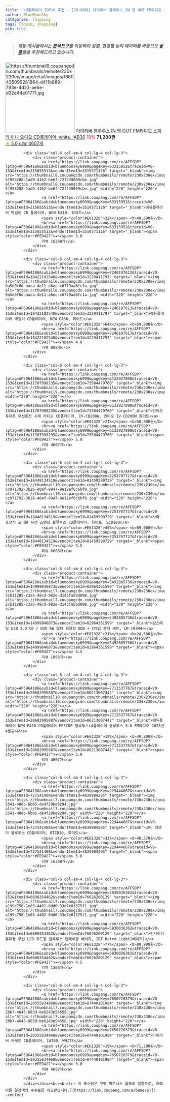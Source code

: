 ```yaml
---
title: "cd플레이어 TOP10 추천 - [10~60대] 아이리버 블루투스 IN 앤 OUT FM라디오 스피커 미니 오디오 CD플레이어, white, IAB30"
author: BlueMoonSky
categories: shopping
tags: [Top10, shopping]
pin: true
---
```


> ##### 해당 게시물에서는 [**분석도구**](https://itemscout.io/)를 이용하여 **성별**, **연령별** 등의 데이터를 바탕으로 [**상품**](https://link.coupang.com/a/baae76)들을 추천해드리고 있습니다.
<div class="container"><div class="row">
            <div class="col-6 col-sm-4 col-lg-4 col-lg-3">
                <div class="product-container">
                    <a href="https://link.coupang.com/re/AFFSDP?lptag=AF5964186&subid=bluemoonsky6999&pageKey=6400820937&traceid=V0-153&itemId=13684351426&vendorItemId=80936041461" target="_blank"><img src="https://thumbnail9.coupangcdn.com/thumbnails/remote/230x230ex/image/retail/images/1660435099281864-d411b889-793e-4d23-ae6e-d32e44e01771.jpg" alt="https://thumbnail9.coupangcdn.com/thumbnails/remote/230x230ex/image/retail/images/1660435099281864-d411b889-793e-4d23-ae6e-d32e44e01771.jpg" width="220" height="220"></a>
                    <a href="https://link.coupang.com/re/AFFSDP?lptag=AF5964186&subid=bluemoonsky6999&pageKey=6400820937&traceid=V0-153&itemId=13684351426&vendorItemId=80936041461" target="_blank">아이리버 블루투스 IN 앤 OUT FM라디오 스피커 미니 오디오 CD플레이어, white, IAB30</a>
                    <span style="color:#E61328">18%</span> <b>71,200원</b>
                    <br><a href="https://link.coupang.com/re/AFFSDP?lptag=AF5964186&subid=bluemoonsky6999&pageKey=6400820937&traceid=V0-153&itemId=13684351426&vendorItemId=80936041461" target="_blank"><span style="color:#FE9427">★</span> 5.0
                    리뷰 4607개</a>
                </div>
            </div>
            
            <div class="col-6 col-sm-4 col-lg-4 col-lg-3">
                <div class="product-container">
                    <a href="https://link.coupang.com/re/AFFSDP?lptag=AF5964186&subid=bluemoonsky6999&pageKey=63315952&traceid=V0-153&itemId=215655513&vendorItemId=3519371126" target="_blank"><img src="https://thumbnail8.coupangcdn.com/thumbnails/remote/230x230ex/image/retail/images/3234487405115355-5f993208-1ad9-4162-be6f-72f239609cbe.jpg" alt="https://thumbnail8.coupangcdn.com/thumbnails/remote/230x230ex/image/retail/images/3234487405115355-5f993208-1ad9-4162-be6f-72f239609cbe.jpg" width="220" height="220"></a>
                    <a href="https://link.coupang.com/re/AFFSDP?lptag=AF5964186&subid=bluemoonsky6999&pageKey=63315952&traceid=V0-153&itemId=215655513&vendorItemId=3519371126" target="_blank">에듀플레이어 벽걸이 CD 플레이어, NEW EA10, 화이트</a>
                    <span style="color:#E61328">32%</span> <b>49,800원</b>
                    <br><a href="https://link.coupang.com/re/AFFSDP?lptag=AF5964186&subid=bluemoonsky6999&pageKey=63315952&traceid=V0-153&itemId=215655513&vendorItemId=3519371126" target="_blank"><span style="color:#FE9427">★</span> 5.0
                    리뷰 16268개</a>
                </div>
            </div>
            
            <div class="col-6 col-sm-4 col-lg-4 col-lg-3">
                <div class="product-container">
                    <a href="https://link.coupang.com/re/AFFSDP?lptag=AF5964186&subid=bluemoonsky6999&pageKey=7246197613&traceid=V0-153&itemId=18422102540&vendorItemId=3229411797" target="_blank"><img src="https://thumbnail6.coupangcdn.com/thumbnails/remote/230x230ex/image/retail/images/4332043739311754-9a5d9f6d-aaca-4e11-a6ec-c6779aa6fc1a.jpg" alt="https://thumbnail6.coupangcdn.com/thumbnails/remote/230x230ex/image/retail/images/4332043739311754-9a5d9f6d-aaca-4e11-a6ec-c6779aa6fc1a.jpg" width="220" height="220"></a>
                    <a href="https://link.coupang.com/re/AFFSDP?lptag=AF5964186&subid=bluemoonsky6999&pageKey=7246197613&traceid=V0-153&itemId=18422102540&vendorItemId=3229411797" target="_blank">에듀플레이어 벽걸이 CD플레이어, NEW EA30, 화이트</a>
                    <span style="color:#E61328">64%</span> <b>59,800원</b>
                    <br><a href="https://link.coupang.com/re/AFFSDP?lptag=AF5964186&subid=bluemoonsky6999&pageKey=7246197613&traceid=V0-153&itemId=18422102540&vendorItemId=3229411797" target="_blank"><span style="color:#FE9427">★</span> 4.0
                    리뷰 908개</a>
                </div>
            </div>
            
            <div class="col-6 col-sm-4 col-lg-4 col-lg-3">
                <div class="product-container">
                    <a href="https://link.coupang.com/re/AFFSDP?lptag=AF5964186&subid=bluemoonsky6999&pageKey=6132927898&traceid=V0-153&itemId=11707998235&vendorItemId=73584479760" target="_blank"><img src="https://thumbnail9.coupangcdn.com/thumbnails/remote/230x230ex/image/rs_quotation_api/xkqgptq5/a7fddc0187dd41c4b318bd320a40124d.jpg" alt="https://thumbnail9.coupangcdn.com/thumbnails/remote/230x230ex/image/rs_quotation_api/xkqgptq5/a7fddc0187dd41c4b318bd320a40124d.jpg" width="220" height="220"></a>
                    <a href="https://link.coupang.com/re/AFFSDP?lptag=AF5964186&subid=bluemoonsky6999&pageKey=6132927898&traceid=V0-153&itemId=11707998235&vendorItemId=73584479760" target="_blank">인비오 휴대폰 무선충전 시계 라디오 CD플레이어, IV-CD200W, 인비오 IV-CD200W 화이트</a>
                    <span style="color:#E61328">21%</span> <b>58,000원</b>
                    <br><a href="https://link.coupang.com/re/AFFSDP?lptag=AF5964186&subid=bluemoonsky6999&pageKey=6132927898&traceid=V0-153&itemId=11707998235&vendorItemId=73584479760" target="_blank"><span style="color:#FE9427">★</span> 5.0
                    리뷰 4607개</a>
                </div>
            </div>
            
            <div class="col-6 col-sm-4 col-lg-4 col-lg-3">
                <div class="product-container">
                    <a href="https://link.coupang.com/re/AFFSDP?lptag=AF5964186&subid=bluemoonsky6999&pageKey=7251707727&traceid=V0-153&itemId=18448134519&vendorItemId=81459590729" target="_blank"><img src="https://thumbnail10.coupangcdn.com/thumbnails/remote/230x230ex/image/retail/images/4698486813135235-cc971792-3b26-40af-8947-9e12ef6c6bf9.jpg" alt="https://thumbnail10.coupangcdn.com/thumbnails/remote/230x230ex/image/retail/images/4698486813135235-cc971792-3b26-40af-8947-9e12ef6c6bf9.jpg" width="220" height="220"></a>
                    <a href="https://link.coupang.com/re/AFFSDP?lptag=AF5964186&subid=bluemoonsky6999&pageKey=7251707727&traceid=V0-153&itemId=18448134519&vendorItemId=81459590729" target="_blank">사파 충전식 포터블 무선 스탠딩 블루투스 CD플레이어, 화이트, SCD100</a>
                    <span style="color:#E61328">45%</span> <b>89,000원</b>
                    <br><a href="https://link.coupang.com/re/AFFSDP?lptag=AF5964186&subid=bluemoonsky6999&pageKey=7251707727&traceid=V0-153&itemId=18448134519&vendorItemId=81459590729" target="_blank"><span style="color:#FE9427">★</span> 4.5
                    리뷰 6083개</a>
                </div>
            </div>
            
            <div class="col-6 col-sm-4 col-lg-4 col-lg-3">
                <div class="product-container">
                    <a href="https://link.coupang.com/re/AFFSDP?lptag=AF5964186&subid=bluemoonsky6999&pageKey=5492885736&traceid=V0-153&itemId=14999840873&vendorItemId=82964361599" target="_blank"><img src="https://thumbnail7.coupangcdn.com/thumbnails/remote/230x230ex/image/retail/images/1165335741251223-2cb11285-c3a5-48cd-982e-d143fa5bd098.jpg" alt="https://thumbnail7.coupangcdn.com/thumbnails/remote/230x230ex/image/retail/images/1165335741251223-2cb11285-c3a5-48cd-982e-d143fa5bd098.jpg" width="220" height="220"></a>
                    <a href="https://link.coupang.com/re/AFFSDP?lptag=AF5964186&subid=bluemoonsky6999&pageKey=5492885736&traceid=V0-153&itemId=14999840873&vendorItemId=82964361599" target="_blank">림스테일 USB 3.0 CD / DVD RW 멀티 외장형 ODD + C타입 젠더 세트, LM-19(WH)</a>
                    <span style="color:#E61328">21%</span> <b>24,500원</b>
                    <br><a href="https://link.coupang.com/re/AFFSDP?lptag=AF5964186&subid=bluemoonsky6999&pageKey=5492885736&traceid=V0-153&itemId=14999840873&vendorItemId=82964361599" target="_blank"><span style="color:#FE9427">★</span> 4.5
                    리뷰 1003개</a>
                </div>
            </div>
            
            <div class="col-6 col-sm-4 col-lg-4 col-lg-3">
                <div class="product-container">
                    <a href="https://link.coupang.com/re/AFFSDP?lptag=AF5964186&subid=bluemoonsky6999&pageKey=7713537767&traceid=V0-153&itemId=20682995887&vendorItemId=86213607442" target="_blank"><img src="https://thumbnail10.coupangcdn.com/thumbnails/remote/230x230ex/image/vendor_inventory/6609/26c3a5d3aca87b55ba55a4e5fb00685ad74b544f41165728723798a3d23e.jpg" alt="https://thumbnail10.coupangcdn.com/thumbnails/remote/230x230ex/image/vendor_inventory/6609/26c3a5d3aca87b55ba55a4e5fb00685ad74b544f41165728723798a3d23e.jpg" width="220" height="220"></a>
                    <a href="https://link.coupang.com/re/AFFSDP?lptag=AF5964186&subid=bluemoonsky6999&pageKey=7713537767&traceid=V0-153&itemId=20682995887&vendorItemId=86213607442" target="_blank">에듀플레이어 NEW EA10 CD플레이어 MP3CDP 블루투스cd플레이어 블루투스 5.0 FM라디오 2023년 4월출시</a>
                    <span style="color:#E61328">19%</span> <b>49,800원</b>
                    <br><a href="https://link.coupang.com/re/AFFSDP?lptag=AF5964186&subid=bluemoonsky6999&pageKey=7713537767&traceid=V0-153&itemId=20682995887&vendorItemId=86213607442" target="_blank"><span style="color:#FE9427">★</span> 5.0
                    리뷰 4607개</a>
                </div>
            </div>
            
            <div class="col-6 col-sm-4 col-lg-4 col-lg-3">
                <div class="product-container">
                    <a href="https://link.coupang.com/re/AFFSDP?lptag=AF5964186&subid=bluemoonsky6999&pageKey=229444667&traceid=V0-153&itemId=727541488&vendorItemId=4839984205" target="_blank"><img src="https://thumbnail7.coupangcdn.com/thumbnails/remote/230x230ex/image/retail/images/2019/05/24/10/9/402f5107-5541-48db-bb05-de4f29be9294.jpg" alt="https://thumbnail7.coupangcdn.com/thumbnails/remote/230x230ex/image/retail/images/2019/05/24/10/9/402f5107-5541-48db-bb05-de4f29be9294.jpg" width="220" height="220"></a>
                    <a href="https://link.coupang.com/re/AFFSDP?lptag=AF5964186&subid=bluemoonsky6999&pageKey=229444667&traceid=V0-153&itemId=727541488&vendorItemId=4839984205" target="_blank">코비 댕댕이 블루투스 CD플레이어, BTCD10, 화이트</a>
                    <span style="color:#E61328">32%</span> <b>40,370원</b>
                    <br><a href="https://link.coupang.com/re/AFFSDP?lptag=AF5964186&subid=bluemoonsky6999&pageKey=229444667&traceid=V0-153&itemId=727541488&vendorItemId=4839984205" target="_blank"><span style="color:#FE9427">★</span> 5.0
                    리뷰 16268개</a>
                </div>
            </div>
            
            <div class="col-6 col-sm-4 col-lg-4 col-lg-3">
                <div class="product-container">
                    <a href="https://link.coupang.com/re/AFFSDP?lptag=AF5964186&subid=bluemoonsky6999&pageKey=5830036362&traceid=V0-153&itemId=6600354462&vendorItemId=76626200129" target="_blank"><img src="https://thumbnail7.coupangcdn.com/thumbnails/remote/230x230ex/image/retail/images/506650623421063-a199c758-1e83-4402-8dd0-33d7e81375f1.jpg" alt="https://thumbnail7.coupangcdn.com/thumbnails/remote/230x230ex/image/retail/images/506650623421063-a199c758-1e83-4402-8dd0-33d7e81375f1.jpg" width="220" height="220"></a>
                    <a href="https://link.coupang.com/re/AFFSDP?lptag=AF5964186&subid=bluemoonsky6999&pageKey=5830036362&traceid=V0-153&itemId=6600354462&vendorItemId=76626200129" target="_blank">인사이디 휴대용 무선 LED 무드등 블루투스 턴테이블 베이지, IBT-Retro Light(베이지)</a>
                    <span style="color:#E61328">77%</span> <b>89,900원</b>
                    <br><a href="https://link.coupang.com/re/AFFSDP?lptag=AF5964186&subid=bluemoonsky6999&pageKey=5830036362&traceid=V0-153&itemId=6600354462&vendorItemId=76626200129" target="_blank"><span style="color:#FE9427">★</span> 4.5
                    리뷰 1366개</a>
                </div>
            </div>
            
            <div class="col-6 col-sm-4 col-lg-4 col-lg-3">
                <div class="product-container">
                    <a href="https://link.coupang.com/re/AFFSDP?lptag=AF5964186&subid=bluemoonsky6999&pageKey=7650726379&traceid=V0-153&itemId=20355834968&vendorItemId=87440101984" target="_blank"><img src="https://thumbnail7.coupangcdn.com/thumbnails/remote/230x230ex/image/retail/images/2023/10/13/15/0/75efbe4e-2bb7-4645-883d-be6243e54658.jpg" alt="https://thumbnail7.coupangcdn.com/thumbnails/remote/230x230ex/image/retail/images/2023/10/13/15/0/75efbe4e-2bb7-4645-883d-be6243e54658.jpg" width="220" height="220"></a>
                    <a href="https://link.coupang.com/re/AFFSDP?lptag=AF5964186&subid=bluemoonsky6999&pageKey=7650726379&traceid=V0-153&itemId=20355834968&vendorItemId=87440101984" target="_blank">아이리버 카세트 CD플레이어, IAT60, WHITE</a>
                    <span style="color:#E61328">19%</span> <b>71,200원</b>
                    <br><a href="https://link.coupang.com/re/AFFSDP?lptag=AF5964186&subid=bluemoonsky6999&pageKey=7650726379&traceid=V0-153&itemId=20355834968&vendorItemId=87440101984" target="_blank"><span style="color:#FE9427">★</span> 5.0
                    리뷰 4607개</a>
                </div>
            </div>
            </div></div><br><br>[👉 이 포스팅은 쿠팡 파트너스 활동의 일환으로, 이에 따른 일정액의 수수료를 제공받습니다.](https://link.coupang.com/a/baae76){: .center}
